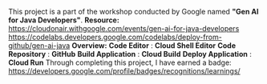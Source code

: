 This project is a part of the workshop conducted by Google named **"Gen AI for Java Developers"**.
**Resource:** 
https://cloudonair.withgoogle.com/events/gen-ai-for-java-developers
https://codelabs.developers.google.com/codelabs/deploy-from-github/gen-ai-java
**Overview:**
**Code Editor** : **Cloud Shell Editor**
**Code Repository** : **GitHub**
**Build Application** : **Cloud Build**
**Deploy Application**  : **Cloud Run**
Through completing this project, I have earned a badge: https://developers.google.com/profile/badges/recognitions/learnings/
